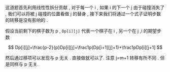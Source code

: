 这道题首先利用线性性拆分贡献 , 对于每一个 i , 如果 i 的下一个 j 由于碰撞消失了 , 我们可以将被 j 碰撞的位置看做 j 的替身 , 接下来我们将通过一个式子证明步数的转移是没有影响的 .

假设当前剩下的棋子数为 p , `Dp[i][j]` 代表一个棋子在 i , 另一个在 j ,i 的期望步数

$$
Dp[i][j]=\frac{p-2}{p}Dp[i][j]+\frac1p(Dp[i+1][j]+1)+\frac1pDp[i][j+1]
$$

然后通过移项可以发现与 p 无关 . 直接做就可以了. 注意 j=m+1 转移有所不同 . 但是同样与 p 无关.